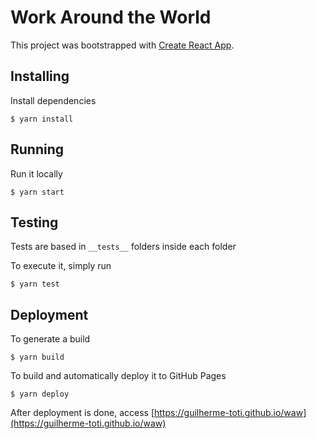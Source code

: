# Work Around the World

This project was bootstrapped with [Create React App](https://github.com/facebook/create-react-app).

## Installing

Install dependencies

```
$ yarn install
```

## Running

Run it locally

```
$ yarn start
```

## Testing

Tests are based in `__tests__` folders inside each folder

To execute it, simply run

```
$ yarn test
```

## Deployment

To generate a build

```
$ yarn build
```

To build and automatically deploy it to GitHub Pages

```
$ yarn deploy
```

After deployment is done, access [https://guilherme-toti.github.io/waw](https://guilherme-toti.github.io/waw)
